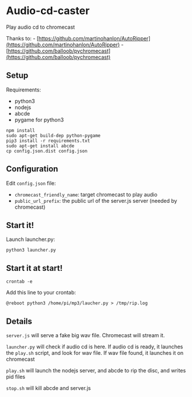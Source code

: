 # Audio-cd-caster

Play audio cd to chromecast

Thanks to:
    - [https://github.com/martinohanlon/AutoRipper](https://github.com/martinohanlon/AutoRipper)
    - [https://github.com/balloob/pychromecast](https://github.com/balloob/pychromecast)

## Setup

Requirements:

- python3
- nodejs
- abcde
- pygame for python3


```shell
npm install
sudo apt-get build-dep python-pygame
pip3 install -r requirements.txt
sudo apt-get install abcde
cp config.json.dist config.json
```

## Configuration

Edit ``config.json`` file:

- ``chromecast_friendly_name``: target chromecast to play audio
- ``public_url_prefix``: the public url of the server.js server (needed by chromecast)

## Start it!

Launch launcher.py:

```shell
python3 launcher.py
```

## Start it at start!
```shell
crontab -e
```

Add this line to your crontab:
```
@reboot python3 /home/pi/mp3/laucher.py > /tmp/rip.log
```

## Details

``server.js`` will serve a fake big wav file. Chromecast will stream it.

``launcher.py`` will check if audio cd is here. If audio cd is ready, it launches the ``play.sh`` script, and look for wav file. If wav file found, it launches it on chromecast

``play.sh`` will launch the nodejs server, and abcde to rip the disc, and writes pid files

``stop.sh`` will kill abcde and server.js
